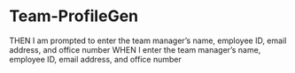 # Team-ProfileGen
THEN I am prompted to enter the team manager’s name, employee ID, email address, and office number
WHEN I enter the team manager’s name, employee ID, email address, and office number